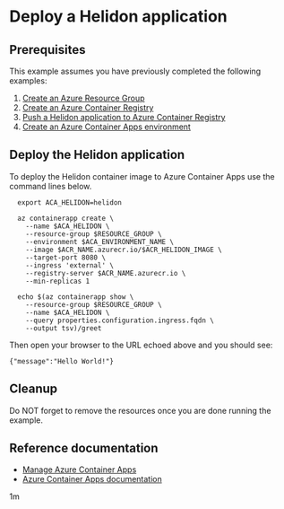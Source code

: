 # Deploy a Helidon application

## Prerequisites

<!-- 

  if [[ -z $REGION ]]; then
    export REGION=westus
  fi

  -->
<!-- workflow.cron(0 7 * * 3) -->
<!-- workflow.include(../../acr/helidon/README.md) -->
<!-- workflow.include(../create-environment/README.md) -->

This example assumes you have previously completed the following examples:

1. [Create an Azure Resource Group](../../group/create/README.md)
1. [Create an Azure Container Registry](../../acr/create/README.md)
1. [Push a Helidon application to Azure Container Registry](../../acr/helidon/README.md)
1. [Create an Azure Container Apps environment](../create-environment/README.md)

## Deploy the Helidon application

To deploy the Helidon container image to Azure Container Apps use the
command lines below.

```shell
  export ACA_HELIDON=helidon

  az containerapp create \
    --name $ACA_HELIDON \
    --resource-group $RESOURCE_GROUP \
    --environment $ACA_ENVIRONMENT_NAME \
    --image $ACR_NAME.azurecr.io/$ACR_HELIDON_IMAGE \
    --target-port 8080 \
    --ingress 'external' \
    --registry-server $ACR_NAME.azurecr.io \
    --min-replicas 1

  echo $(az containerapp show \
    --resource-group $RESOURCE_GROUP \
    --name $ACA_HELIDON \
    --query properties.configuration.ingress.fqdn \
    --output tsv)/greet
```

Then open your browser to the URL echoed above and you should see:

```text
{"message":"Hello World!"}
```

<!-- workflow.directOnly()

  sleep 60
  export URL=https://$(az containerapp show --resource-group $RESOURCE_GROUP --name $ACA_HELIDON --query properties.configuration.ingress.fqdn --output tsv)/greet
  export RESULT=$(curl $URL)
  az group delete --name $RESOURCE_GROUP --yes || true
  if [[ "$RESULT" != *"Hello World"* ]]; then
    echo "Response did not contain 'Hello World'"
    exit 1
  fi

  -->

## Cleanup

Do NOT forget to remove the resources once you are done running the example.

## Reference documentation

* [Manage Azure Container Apps](https://docs.microsoft.com/cli/azure/containerapp)
* [Azure Container Apps documentation](https://docs.microsoft.com/azure/container-apps)

1m
